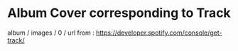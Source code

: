 # Album Cover corresponding to Track

album / images / 0 / url from : https://developer.spotify.com/console/get-track/
